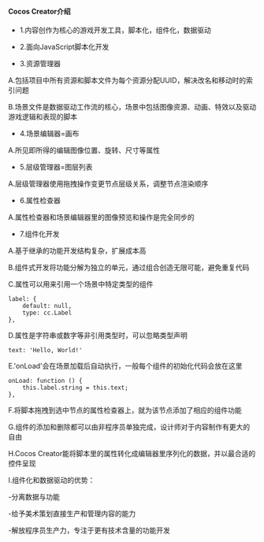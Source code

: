 #### Cocos Creator介绍

* 1.内容创作为核心的游戏开发工具，脚本化，组件化，数据驱动

* 2.面向JavaScript脚本化开发

* 3.资源管理器

A.包括项目中所有资源和脚本文件为每个资源分配UUID，解决改名和移动时的索引问题

B.场景文件是数据驱动工作流的核心，场景中包括图像资源、动画、特效以及驱动游戏逻辑和表现的脚本

* 4.场景编辑器=画布

A.所见即所得的编辑图像位置、旋转、尺寸等属性

* 5.层级管理器=图层列表

A.层级管理器使用拖拽操作变更节点层级关系，调整节点渲染顺序

* 6.属性检查器

A.属性检查器和场景编辑器里的图像预览和操作是完全同步的

* 7.组件化开发

A.基于继承的功能开发结构复杂，扩展成本高

B.组件式开发将功能分解为独立的单元，通过组合创造无限可能，避免重复代码

C.属性可以用来引用一个场景中特定类型的组件

    label: {
        default: null,
        type: cc.Label
    },

D.属性是字符串或数字等非引用类型时，可以忽略类型声明

    text: 'Hello, World!'

E.'onLoad'会在场景加载后自动执行，一般每个组件的初始化代码会放在这里

    onLoad: function () {
        this.label.string = this.text;
    },  

F.将脚本拖拽到选中节点的属性检查器上，就为该节点添加了相应的组件功能

G.组件的添加和删除都可以由非程序员单独完成，设计师对于内容制作有更大的自由

H.Cocos Creator能将脚本里的属性转化成编辑器里序列化的数据，并以最合适的控件呈现

I.组件化和数据驱动的优势：

-分离数据与功能

-给予美术策划直接生产和管理内容的能力

-解放程序员生产力，专注于更有技术含量的功能开发

